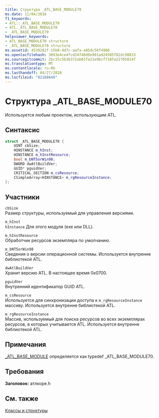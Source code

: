 ```yaml
---
title: Структура _ATL_BASE_MODULE70
ms.date: 11/04/2016
f1_keywords:
- ATL::_ATL_BASE_MODULE70
- ATL._ATL_BASE_MODULE70
- _ATL_BASE_MODULE70
helpviewer_keywords:
- ATL_BASE_MODULE70 structure
- _ATL_BASE_MODULE70 structure
ms.assetid: 4539282f-15b8-4d7c-aafa-a85dc56f4980
ms.openlocfilehash: 3893e4ce4fcd24f48d9e981ad24505f82dc98833
ms.sourcegitcommit: 2bc15c5b36372ab01fa21e9bcf718fa22705814f
ms.translationtype: MT
ms.contentlocale: ru-RU
ms.lasthandoff: 04/27/2020
ms.locfileid: "82168648"
---
```

# <a name="_atl_base_module70-structure"></a>Структура _ATL_BASE_MODULE70

Используется любым проектом, использующим ATL.

## <a name="syntax"></a>Синтаксис

```cpp
struct _ATL_BASE_MODULE70 {
    UINT cbSize;
    HINSTANCE m_hInst;
    HINSTANCE m_hInstResource;
    bool m_bNT5orWin98;
    DWORD dwAtlBuildVer;
    GUID* pguidVer;
    CRITICAL_SECTION m_csResource;
    CSimpleArray<HINSTANCE> m_rgResourceInstance;
};
```

## <a name="members"></a>Участники

`cbSize`<br/>
Размер структуры, используемый для управления версиями.

`m_hInst`<br/>
`hInstance` Для этого модуля (exe или DLL).

`m_hInstResource`<br/>
Обработчик ресурсов экземпляра по умолчанию.

`m_bNT5orWin98`<br/>
Сведения о версии операционной системы. Используется внутренне библиотекой ATL.

`dwAtlBuildVer`<br/>
Хранит версию ATL. В настоящее время 0x0700.

`pguidVer`<br/>
Внутренний идентификатор GUID ATL.

`m_csResource`<br/>
Используется для синхронизации доступа к `m_rgResourceInstance` массиву. Используется внутренне библиотекой ATL.

`m_rgResourceInstance`<br/>
Массив, используемый для поиска ресурсов во всех экземплярах ресурсов, в которых учитывается ATL. Используется внутренне библиотекой ATL.

## <a name="remarks"></a>Примечания

[_ATL_BASE_MODULE](atl-typedefs.md#_atl_base_module) определяется как typedef _ATL_BASE_MODULE70.

## <a name="requirements"></a>Требования

**Заголовок:** атлкоре.h

## <a name="see-also"></a>См. также

[Классы и структуры](../../atl/reference/atl-classes.md)

